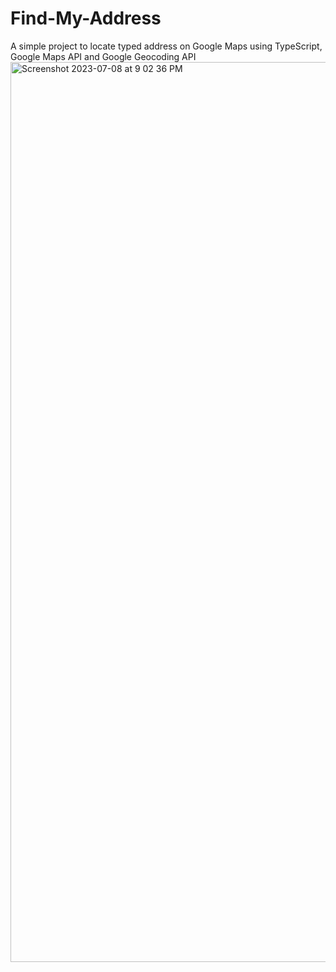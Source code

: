 # Find-My-Address
A simple project to locate typed address on Google Maps using TypeScript, Google Maps API and Google Geocoding API
<img width="1440" alt="Screenshot 2023-07-08 at 9 02 36 PM" src="https://github.com/harshit153/Find-My-Address/assets/51538964/5abc4bbc-c700-4319-965b-2febfc1fc02e">
